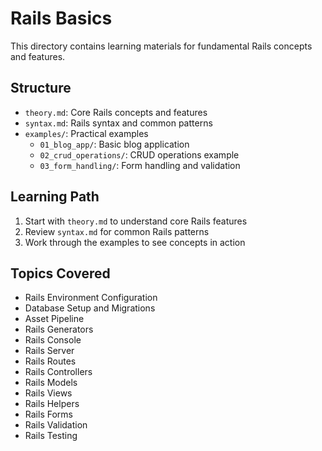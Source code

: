 # Rails Basics

This directory contains learning materials for fundamental Rails concepts and features.

## Structure

- `theory.md`: Core Rails concepts and features
- `syntax.md`: Rails syntax and common patterns
- `examples/`: Practical examples
  - `01_blog_app/`: Basic blog application
  - `02_crud_operations/`: CRUD operations example
  - `03_form_handling/`: Form handling and validation

## Learning Path

1. Start with `theory.md` to understand core Rails features
2. Review `syntax.md` for common Rails patterns
3. Work through the examples to see concepts in action

## Topics Covered

- Rails Environment Configuration
- Database Setup and Migrations
- Asset Pipeline
- Rails Generators
- Rails Console
- Rails Server
- Rails Routes
- Rails Controllers
- Rails Models
- Rails Views
- Rails Helpers
- Rails Forms
- Rails Validation
- Rails Testing 